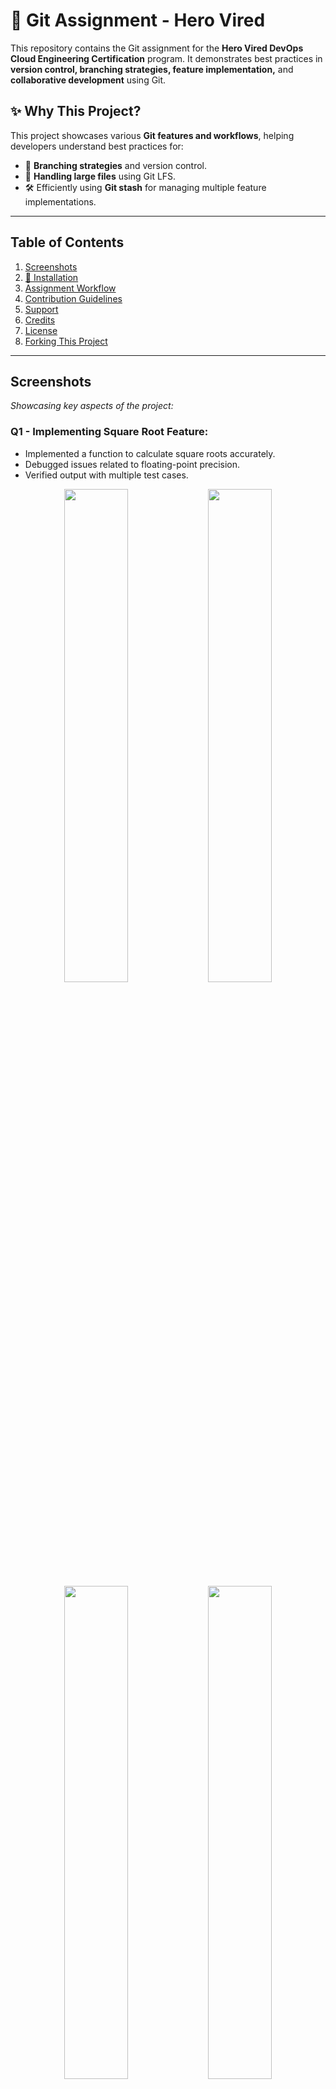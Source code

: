# 🚀 Git Assignment - Hero Vired

This repository contains the Git assignment for the **Hero Vired DevOps Cloud Engineering Certification** program. It demonstrates best practices in **version control, branching strategies, feature implementation,** and **collaborative development** using Git.

## ✨ Why This Project?

This project showcases various **Git features and workflows**, helping developers understand best practices for:

- 📌 **Branching strategies** and version control.  
- 📂 **Handling large files** using Git LFS.  
- 🛠️ Efficiently using **Git stash** for managing multiple feature implementations.  

---

## Table of Contents

1. [Screenshots](#Screenshots)  
2. [📌 Installation](#installation)  
3. [Assignment Workflow](#assignment-workflow)  
4. [Contribution Guidelines](#contribution-guidelines)  
5. [Support](#support)  
6. [Credits](#credits)  
7. [License](#license)  
8. [Forking This Project](#forking-this-project)  
---

## Screenshots

_Showcasing key aspects of the project:_

### Q1 - Implementing Square Root Feature:

- Implemented a function to calculate square roots accurately.
- Debugged issues related to floating-point precision.
- Verified output with multiple test cases.

<div align="center">
  <img src="https://github.com/user-attachments/assets/772eaa05-82e5-4025-b019-937f6422f3c8" width="45%">
  <img src="https://github.com/user-attachments/assets/78a6330b-6895-4b4e-b6bd-e7d7879a7236" width="45%">
</div>

<div align="center">
  <img src="https://github.com/user-attachments/assets/008d624a-39ed-4d1b-97a7-c302fc253156" width="45%">
  <img src="https://github.com/user-attachments/assets/b65d6203-5fea-42db-9167-a1942ed74f7a" width="45%">
</div>

<div align="center">
  <img src="https://github.com/user-attachments/assets/c78d1345-16df-424f-8640-640bedf642d4" width="45%">
  <img src="https://github.com/user-attachments/assets/3de3bd08-5946-40b3-83b1-080de78db35e" width="45%">
</div>

<div align="center">
  <img src="https://github.com/user-attachments/assets/6eef8bb6-4404-42a8-b6e3-cba65a582015" width="45%">
  <img src="https://github.com/user-attachments/assets/49f5c8cf-51d9-4030-b5ba-78bc8f0b8359" width="45%">
</div>

<div align="center">
  <img src="https://github.com/user-attachments/assets/4e9b9251-5eb6-459f-8dd5-dd9f15e754ed" width="45%">
  <img src="https://github.com/user-attachments/assets/d4f34fc7-3c08-4355-95ad-1043987556ff" width="45%">
</div>

<div align="center">
  <img src="https://github.com/user-attachments/assets/e4673c88-fc33-4967-917c-36ee7f4baea1" width="45%">
  <img src="https://github.com/user-attachments/assets/bc7e2660-7a6b-475f-8285-8bb582ff33c5" width="45%">
</div>

<div align="center">
  <img src="https://github.com/user-attachments/assets/41e8f09d-f062-4bb3-bb41-899523e8952a" width="45%">
  <img src="https://github.com/user-attachments/assets/e7fd9def-f3a4-44e4-8370-b7f47f62e9d7" width="45%">
</div>

<div align="center">
  <img src="https://github.com/user-attachments/assets/6cd930ab-3039-4a5a-b896-4d816ccfcdb4" width="45%">
  <img src="https://github.com/user-attachments/assets/27a95f9d-e1fa-46f3-9341-1480477a7d62" width="45%">
</div>

<div align="center">
  <img src="https://github.com/user-attachments/assets/038c97a6-049d-47f7-b6cd-b0db186705fa" width="45%">
  <img src="https://github.com/user-attachments/assets/93785afc-68d3-42d6-bab7-053ea407d6b2" width="45%">
</div>

<div align="center">
  <img src="https://github.com/user-attachments/assets/40707d26-7bd4-45f7-9637-b2c27b6054c1" width="45%">
  <img src="https://github.com/user-attachments/assets/8f8a7a91-b2a5-4080-b733-cc2f81cb7cbb" width="45%">
</div>

<div align="center">
  <img src="https://github.com/user-attachments/assets/d9ae61cf-c092-469c-8b68-7efa8e7d142b" width="45%">
  <img src="https://github.com/user-attachments/assets/676a9a15-56f8-45bc-b4b2-8ea3ddba457e" width="45%">
</div>

<div align="center">
  <img src="https://github.com/user-attachments/assets/e883f721-105c-4776-befb-5ebea212e3c1" width="45%">
  <img src="https://github.com/user-attachments/assets/4ab59d2e-021b-4efa-8adf-64c3e3cf1152" width="45%">
</div>

<div align="center">
  <img src="https://github.com/user-attachments/assets/3d0b6f1f-87b7-4159-bd7f-ba9cc72f515a" width="45%">
  <img src="https://github.com/user-attachments/assets/9c82b0c0-38af-44b3-9b28-e6fcca94c163" width="45%">
</div>

<div align="center">
  <img src="https://github.com/user-attachments/assets/0371f074-4d24-4a27-abfc-ea7295a9a86e" width="45%">
  <img src="https://github.com/user-attachments/assets/52be84c5-eefd-4291-8c3e-fb23e8e73a03" width="45%">
</div>

<div align="center">
  <img src="https://github.com/user-attachments/assets/98b2e9c9-13a9-48da-82ab-511cb5417eb1" width="45%">
  <img src="https://github.com/user-attachments/assets/a351ab01-8157-4112-9ffb-ba90262ad6d1" width="45%">
</div>

<div align="center">
  <img src="https://github.com/user-attachments/assets/8ef8f1d8-7b87-4c0b-b54f-86b6e579290c" width="45%">
</div>

---

### Q2 - Handling Large Files with Git LFS:

<div style="display: flex; justify-content: center;">
    <img src="https://github.com/user-attachments/assets/cd5bfe89-4891-4c77-8fd5-a914606db938" width="45%">
    <img src="https://github.com/user-attachments/assets/1628eb64-5929-43dc-bdde-4952b8362165" width="45%">
</div>

<div style="display: flex; justify-content: center;">
    <img src="https://github.com/user-attachments/assets/f7b43e29-ee6b-41ef-a7ff-dd80e5959633" width="45%">
    <img src="https://github.com/user-attachments/assets/9a02e3f3-6709-4c5b-8d69-1d7f647a2862" width="45%">
</div>

<div style="display: flex; justify-content: center;">
    <img src="https://github.com/user-attachments/assets/e02fc45c-4b91-48e3-ac0b-078e80c288ac" width="45%">
    <img src="https://github.com/user-attachments/assets/e3232a49-6f8b-455d-916e-b3d2d4156bfd" width="45%">
</div>

<div style="display: flex; justify-content: center;">
    <img src="https://github.com/user-attachments/assets/f0e28fb4-35fb-441f-91b1-f53505040409" width="45%">
    <img src="https://github.com/user-attachments/assets/f93b0ad3-a70d-4744-b783-6eba99cdd07e" width="45%">
</div>

---

### Q3 - Geometry Calculator Using Git Stash:

- Developed a Geometry Calculator supporting multiple shape computations.
- Used Git stash to manage multiple development tasks efficiently.

<div align="center">
  <img src="https://github.com/user-attachments/assets/fbd9bb22-0d33-4293-9792-90beb01f19d6" width="45%">
  <img src="https://github.com/user-attachments/assets/75a1ee2a-4174-4ac8-892a-a5703b0179ae" width="45%">
</div>

<div align="center">
  <img src="https://github.com/user-attachments/assets/2ad07b2b-1138-4e2b-9e7b-0bafd4dab69f" width="45%">
  <img src="https://github.com/user-attachments/assets/453b38c7-6fd8-4b9c-a859-a7adc5e02d8e" width="45%">
</div>

<div align="center">
  <img src="https://github.com/user-attachments/assets/35e0f1ba-dfb3-4185-99e3-4684382f762a" width="45%">
  <img src="https://github.com/user-attachments/assets/b746ca34-474f-48c4-a035-72e1a52c37c7" width="45%">
</div>

<div align="center">
  <img src="https://github.com/user-attachments/assets/d53d9db6-d23d-4f1b-bab1-a3b71bc382e8" width="45%">
  <img src="https://github.com/user-attachments/assets/e492de74-9c40-4cfc-a098-5e2c6e5559b5" width="45%">
</div>

<div align="center">
  <img src="https://github.com/user-attachments/assets/8af90492-e083-4c55-ad1f-4e812f419643" width="45%">
  <img src="https://github.com/user-attachments/assets/04534c66-f793-4563-97c2-1b87256392d4" width="45%">
</div>

<div align="center">
  <img src="https://github.com/user-attachments/assets/85976a11-9f0a-4503-af92-2f52110a43ff" width="45%">
  <img src="https://github.com/user-attachments/assets/983f5f4c-906c-49db-9124-7808added7cc" width="45%">
</div>

<div align="center">
  <img src="https://github.com/user-attachments/assets/c8f2feb5-905d-4837-a5d8-ebf4226eba62" width="45%">
  <img src="https://github.com/user-attachments/assets/20aa5fdd-e591-4102-bf56-a5bd1505d47f" width="45%">
</div>

<div align="center">
  <img src="https://github.com/user-attachments/assets/6ad27a64-b5a7-4ed5-841f-0b5a3b99c33b" width="45%">
  <img src="https://github.com/user-attachments/assets/f9f73554-e510-4b1a-8d99-eeccabc62653" width="45%">
</div>

<div align="center">
  <img src="https://github.com/user-attachments/assets/5b2af346-9fef-40e0-bc0d-a1845ae56763" width="45%">
  <img src="https://github.com/user-attachments/assets/cbd7ca5b-2667-47a0-b771-d750ccb69730" width="45%">
</div>

<div align="center">
  <img src="https://github.com/user-attachments/assets/a3ca9010-46c6-4fc0-a1d3-dc6fa64da845" width="45%">
  <img src="https://github.com/user-attachments/assets/40896b7b-1b02-47a3-a03f-b1dd609e77d9" width="45%">
</div>

<div align="center">
  <img src="https://github.com/user-attachments/assets/70f4caaa-f997-423e-b963-a6db65eec4b7" width="45%">
  <img src="https://github.com/user-attachments/assets/b15ccc28-8b42-4586-8425-0f1d2beddfa6" width="45%">
</div>

<div align="center">
  <img src="https://github.com/user-attachments/assets/bac2ad31-dd9c-4d2e-b920-0bd4e3e9bd34" width="45%">
  <img src="https://github.com/user-attachments/assets/3e86364f-45d1-4de7-a549-2fd1a2690418" width="45%">
</div>

<div align="center">
  <img src="https://github.com/user-attachments/assets/092673ee-0735-4d10-a2d2-073916aa8815" width="45%">
  <img src="https://github.com/user-attachments/assets/4b22050a-12f4-4e30-9dcc-3790fa3e89b9" width="45%">
</div>

<div align="center">
  <img src="https://github.com/user-attachments/assets/1024e8cf-703a-4343-a24b-680a9ebfc2e5" width="45%">
  <img src="https://github.com/user-attachments/assets/0e1e5d80-895f-475e-b069-c51c08cd241e" width="45%">
</div>

<div align="center">
  <img src="https://github.com/user-attachments/assets/0f87a33f-2961-4235-99c6-795e3bf4336a" width="45%">
  <img src="https://github.com/user-attachments/assets/73276859-d1d7-434d-ba52-ff828255fca8" width="45%">
</div>

<div align="center">
  <img src="https://github.com/user-attachments/assets/98c0742f-be5e-4121-854d-e61d7903aaf6" width="45%">
</div>



---
---

## 📌 Installation

Follow these steps to set up and run the project.

### 1️⃣ Clone the repository:
```bash
git clone https://github.com/yourusername/git-assignment.git
cd git-assignment
```
### 2️⃣ Install dependencies (if any):
```bash
Copy
Edit
pip install -r requirements.txt
```
### 3️⃣ Set up Git LFS (if required):
```bash
git lfs install
git lfs pull
```

## 🛠️ Assignment Workflow

### Q1 - Implementing Square Root Feature
- Created repository `git_assignment_HeroVired`.
- Developed square root function and merged into `main`.
- Addressed a critical bug in `divide` function.
- Released `v1` and `v2` with reviewed changes.

---

### Q2 - Handling Large Files with Git LFS
- Created a branch `lfs`.
- Integrated Git LFS to track and push large files.
- Verified file handling by cloning on another machine.

---

### Q3 - Geometry Calculator Using Git Stash
- Implemented area calculation for circle and rectangle.
- Used `git stash` to switch between features.
- Completed and merged both features after review.

---

## 🤝 Contribution Guidelines

We welcome contributions! To get started:
1. Fork the repository.
2. Create a new branch (`git checkout -b feature-branch`).
3. Commit your changes (`git commit -m 'Add a new feature'`).
4. Push to your forked repository (`git push origin feature-branch`).
5. Submit a pull request for review.

---

## 💡 Support

If you encounter any issues or need help, feel free to open an issue in the repository or reach out to me directly.

---

## 🏆 Credits

This project is developed and maintained by [Your Name]. Special thanks to all contributors and reviewers who helped enhance this project.

---

## 🔗 Forking This Project

If you’d like to fork this project, follow these steps:
1. Click the **Fork** button at the top right of this repository.
2. Clone your forked repository: `git clone https://github.com/your-username/repository-name.git`
3. Make your changes and push them to your forked repository.
4. Open a pull request to contribute your changes back.

---

🌟 **If you find this project helpful, consider giving it a star! Your support is much appreciated.** 🌟
